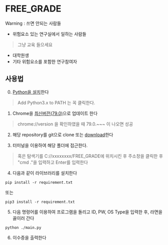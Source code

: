 FREE_GRADE
=====================

Warning : 쓰면 안되는 사람들

* 위험요소 있는 연구실에서 일하는 사람들
> 그냥 교육 들으세요
* 대학원생
* 기타 위험요소를 포함한 연구참여자

## 사용법
0. [Python을 설치](https://www.python.org/ftp/python/3.8.0/python-3.8.0.exe)한다
> Add Python3.x to PATH 는 꼭 클릭한다.

1. Chrome을 [최신버전(79.0)](https://www.google.com/chrome/)으로 업데이트 한다
> chrome://version 을 확인하였을 때 79.0.~~~ 이 나오면 성공

2. 해당 repository를 git으로 clone 또는 [download](https://github.com/PngWnA/FREE_GRADE/archive/master.zip)한다

3. 터미널을 이용하여 해당 폴더에 접근한다.
> 혹은 탐색기를 C://xxxxxxxx/FREE_GRADE에 위치시킨 후 주소창을 클릭한 후 "cmd ."을 입력하고 Enter를 입력한다

4. 다음과 같이 라이브러리를 설치한다

```pip install -r requirement.txt```

또는

```pip3 install -r requirement.txt```

5. 다음 명령어를 이용하여 프로그램을 돌리고 ID, PW, OS Type을 입력한 후, 라면을 끓이러 간다

```python ./main.py```

6. 이수증을 출력한다
